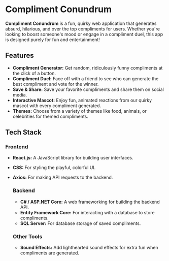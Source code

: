 # Compliment Conundrum
**Compliment Conundrum** is a fun, quirky web application that generates absurd, hilarious, and over the top compliments for users. Whether you're looking to boost someone's mood or engage in a compliment duel, this app is designed purely for fun and entertainment!

## Features
- **Compliment Generator:** Get random, ridiculously funny compliments at the click of a button.
- **Compliment Duel:** Face off with a friend to see who can generate the best compliment and vote for the winner.
- **Save & Share:** Save your favorite compliments and share them on social media.
- **Interactive Mascot:** Enjoy fun, animated reactions from our quirky mascot with every compliment generated.
- **Themes:** Choose from a variety of themes like food, animals, or celebrities for themed compliments.

## Tech Stack
### Frontend
- **React.js:** A JavaScript library for building user interfaces.
- **CSS:** For styling the playful, colorful UI.
- **Axios:** For making API requests to the backend.

  ### Backend
  - **C# / ASP.NET Core:** A web frameworking for building the backend API.
  - **Entity Framework Core:** For interacting with a database to store compliments.
  - **SQL Server:** For database storage of saved compliments.
 
  ### Other Tools
  - **Sound Effects:** Add lighthearted sound effects for extra fun when compliments are generated.

  
